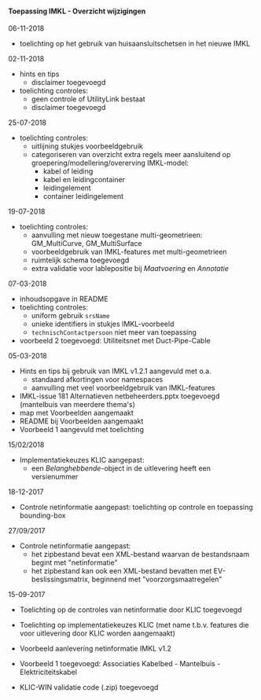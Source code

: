 ﻿#### Toepassing IMKL - Overzicht wijzigingen

06-11-2018
- toelichting op het gebruik van huisaansluitschetsen in het nieuwe IMKL

02-11-2018
- hints en tips
  - disclaimer toegevoegd
- toelichting controles:
  - geen controle of UtilityLink bestaat
  - disclaimer toegevoegd

25-07-2018
- toelichting controles:
  - uitlijning stukjes voorbeeldgebruik
  - categoriseren van overzicht extra regels meer aansluitend op groepering/modellering/overerving IMKL-model:
    - kabel of leiding
	- kabel en leidingcontainer
	- leidingelement
	- container leidingelement

19-07-2018
- toelichting controles:
  - aanvulling met nieuw toegestane multi-geometrieen: GM_MultiCurve, GM_MultiSurface
  - voorbeeldgebruik van IMKL-features met multi-geometrieen
  - ruimtelijk schema toegevoegd
  - extra validatie voor lablepositie bij _Maatvoering_ en _Annotatie_

07-03-2018
- inhoudsopgave in README
- toelichting controles:
  - uniform gebruik `srsName`
  - unieke identifiers in stukjes IMKL-voorbeeld
  - `technischContactpersoon` niet meer van toepassing
- voorbeeld 2 toegevoegd: Utiliteitsnet met Duct-Pipe-Cable

05-03-2018
- Hints en tips bij gebruik van IMKL v1.2.1 aangevuld met o.a.
  - standaard afkortingen voor namespaces
  - aanvulling met veel voorbeeldgebruik van IMKL-features
- IMKL-issue 181 Alternatieven netbeheerders.pptx toegevoegd (mantelbuis van meerdere thema's)
- map met Voorbeelden aangemaakt
- README bij Voorbeelden aangemaakt
- Voorbeeld 1 aangevuld met toelichting

15/02/2018
* Implementatiekeuzes KLIC aangepast:
  - een _Belanghebbende_-object in de uitlevering heeft een versienummer

18-12-2017
* Controle netinformatie aangepast: toelichting op controle en toepassing bounding-box

27/09/2017
* Controle netinformatie aangepast:
  - het zipbestand bevat een XML-bestand waarvan de bestandsnaam begint met "netinformatie"
  - het zipbestand kan ook een XML-bestand bevatten met EV-beslissingsmatrix, beginnend met "voorzorgsmaatregelen"

15-09-2017
* Toelichting op de controles van netinformatie door KLIC toegevoegd
- Toelichting op implementatiekeuzes KLIC (met name t.b.v. features die voor uitlevering door KLIC worden aangemaakt)
* Voorbeeld aanlevering netinformatie IMKL v1.2
- Voorbeeld 1 toegevoegd: Associaties Kabelbed - Mantelbuis - Elektriciteitskabel
* KLIC-WIN validatie code (.zip) toegevoegd
